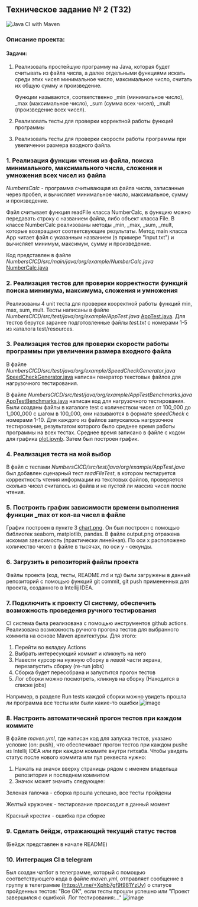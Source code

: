 ## Техническое задание № 2 (Т32)
![Java CI with Maven](https://github.com/KateNikonorova/NumbersCICD/actions/workflows/maven.yml/badge.svg)
### Описание проекта:
#### Задачи:
1. Реализовать простейшую программу на Java, которая будет считывать из файла числа, 
   а далее отдельными функциями искать среди этих чисел минимальное число, максимальное число, 
   считать их общую сумму и произведение.

   Функции называются, соответственно _min (минимальное число), _max (максимальное число), 
   _sum (сумма всех чисел), _mult (произведение всех чисел).
2. Реализовать тесты для проверки корректной работы функций программы
3. Реализовать тесты для проверки скорости работы программы при увеличении размера входного файла.


### 1. Реализация функции чтения из файла, поиска минимального, максимального числа, сложения и умножения всех чисел из файла
*NumbersCalc* - программа считывающая из файла числа, записанные через пробел, и вычисляет минимальное число, максимальное, сумму и произведение.

Файл считывает функция readFile класса NumberCalc, в функцию можно передавать строку с названием файла, либо объект класса File.
В классе NumberCalc реализованы методы _min, _max, _sum, _mult, которые возвращают соответсвующие результаты.
Метод main класса App читает файл с указанным названием (в примере "input.txt") и вычисляет минимум, максимум, сумму и произведение.

[//]: # (![image]&#40;https://github.com/KateNikonorova/NumbersCICD/assets/167033338/a2b099f1-04b1-4d02-819b-b8e90579ac93&#41;)

Код представлен в файле *NumbersCICD/src/main/java/org/example/NumberCalc.java*  
[NumberCalc.java](https://github.com/KateNikonorova/NumbersCICD/blob/main/src/main/java/org/example/NumberCalc.java) 

### 2. Реализация тестов для проверки корректности функций поиска минимума, максимума, сложения и умножения
Реализованы 4 unit теста для проверки кооректной работы функций min, max, sum, mult. Тесты написаны в файле *NumbersCICD/src/test/java/org/example/AppTest.java* [AppTest.java](https://github.com/KateNikonorova/NumbersCICD/blob/main/src/test/java/org/example/AppTest.java). 
Для тестов берутся заранее подготовленные файлы *test<Number>.txt* с номерами 1-5 из каталога test/resources.

### 3. Реализация тестов для проверки скорости работы программы при увеличении размера входного файла
В файле *NumbersCICD/src/test/java/org/example/SpeedCheckGenerator.java* [SpeedCheckGenerator.java](https://github.com/KateNikonorova/NumbersCICD/blob/main/src/test/java/org/example/SpeedCheckGenerator.java) написан генератор текстовых файлов для нагрузочного тестирования. 

В файле *NumbersCICD/src/test/java/org/example/AppTestBenchmarks.java* [AppTestBenchmarks.java](https://github.com/KateNikonorova/NumbersCICD/blob/main/src/test/java/org/example/AppTestBenchmarks.java) написан код для нагрузочного тестирования. 
Были созданы файлы в каталоге test с количеством чисел от 100_000 до 1_000_000 с шагом в 100_000, они называются в формате *speedCheck<Number>* с номерами 1-10. Для каждого из файлов запускалось нагрузочное тестирование, результатом которого было среднее время работы программы на всех тестах. Среднее время записано в файле с кодом для графика 
[plot.ipynb](https://github.com/KateNikonorova/NumbersCICD/blob/main/plot.ipynb). Затем был построен график.

### 4. Реализация теста на мой выбор
В файл с тестами *NumbersCICD/src/test/java/org/example/AppTest.java* был добавлен сценарный тест *readFileTest*, в котором тестируется корректность чтения информации из текстовых файлов, проверяется сколько чисел считалось из файла и не пустой ли массив чисел после чтения.

### 5. Построить график зависимости времени выполнения функции _max от кол-ва чисел в файле
График построен в пункте 3 [chart.png](https://github.com/KateNikonorova/NumbersCICD/blob/main/output.png). 
Он был построен с помощью библиотек seaborn, matplotlib, pandas. В файле output.png отражена искомая зависимость (практически линейная). 
По оси x расположено количество чисел в файле в тысячах, по оси y - секунды.

### 6. Загрузить в репозиторий файлы проекта
Файлы проекта (код, тесты,  README.md и тд) были загружены в данный репозиторий с помощью функций git commit, git push примененных для проекта, созданного в Intellij IDEA.

### 7. Подключить к проекту CI систему, обеспечить возможность проведения ручного тестирования
CI система была реализована с помощью инструментов github actions. Реализована возможность ручного прогона тестов для выбранного коммита на основе Maven архитектуры. Для этого:

1. Перейти во вкладку Actions
2. Выбрать интересующий коммит и кликнуть на него
3. Навести курсор на нужную сборку в левой части экрана, перезапустить сборку (re-run jobs)
4. Сборка будет пересобрана и запустится прогон тестов
5. Лог сборки можно посмотреть, кликнув на сборку (Находится в списке jobs)

Например, в разделе Run tests каждой сборки можно увидеть прошла ли программа все тесты или были какие-то ошибки
![image](https://github.com/KateNikonorova/NumbersCICD/assets/167033338/524062c6-1a85-46b3-9dd7-3c3e268ebf3e)

### 8. Настроить автоматический прогон тестов при каждом коммите
В файле *maven.yml*, где написан код для запуска тестов, указано условие (on: push), что обеспечивает прогон тестов при каждом pushе из Intellij IDEA или при каждом коммите внутри гитхаба.
Чтобы увидеть статус после нового коммита или пул реквеста нужно:

1. Нажать на значок вверху страницы рядом с именем владельца репозитория и последнем коммитом
2. Значок может значить следующее:

Зеленая галочка - сборка прошла успешно, все тесты пройдены

Желтый кружочек - тестирование происходит в данный момент

Красный крестик - ошибка при сборке

### 9. Сделать бейдж, отражающий текущий статус тестов
(Бейдж представлен в начале README)

### 10. Интеграция CI в telegram
Был создан чатбот в телеграмме, который с помощью соответствующего кода в файле *maven.yml*, отправляет сообщение в группу в телеграмме (https://t.me/+Xphb7gf9t981YzUy) о статусе пройденных тестов: "Все ОК", если тесты прошли успешно или "Проект завершился с ошибкой. Лог тестирования:..."
![image](https://github.com/KateNikonorova/NumbersCICD/assets/167033338/cbe37b50-503e-42e6-b25a-9c53c399d2b2)
